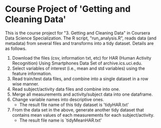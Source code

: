# Course Project of 'Getting and Cleaning Data'
This is the course project for "3. Getting and Cleaning Data" in Coursera Data Science Specialization.
The R script, "run_analysis.R", reads data (and metadata) from several files and transforms into a tidy dataset.
Details are as follows.

1. Download the files (csv, information txt, etc) for HAR (Human Activity Recognition) Using Smartphones Data Set of archive.ics.uci.edu.
2. Select variables of interest (i.e., mean and std variables) using the feature information.
3. Read train/test data files, and combine into a single dataset in a row wise manner.
4. Read subject/activity data files and combine into one.
5. Merge all measurements and activity/subject data into one dataframe.
6. Change variable names into descriptive ones.
   - The result file name of this tidy dataset is 'tidyHAR.txt'
7. From the data set in the above, generate another tidy dataset that contains mean values of each measurements for each subject/activity. 
   - The result file name is `tidyMeanHAR.txt'
